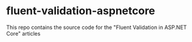 # fluent-validation-aspnetcore
This repo contains the source code for the "Fluent Validation in ASP.NET Core" articles
